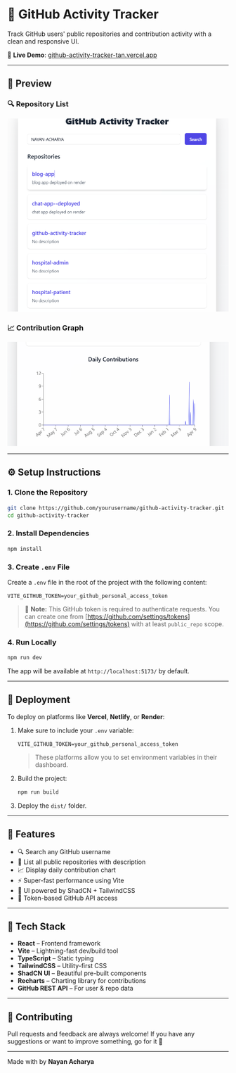 
# 📝 GitHub Activity Tracker

Track GitHub users' public repositories and contribution activity with a clean and responsive UI.

🔗 **Live Demo**: [github-activity-tracker-tan.vercel.app](https://github-activity-tracker-tan.vercel.app/)

---

## 📸 Preview

### 🔍 Repository List
![Repository Preview](./screenshots/repo-preview.png)

### 📈 Contribution Graph
![Contributions Chart](./screenshots/contribution-chart.png)



---

## ⚙️ Setup Instructions

### 1. Clone the Repository

```bash
git clone https://github.com/yourusername/github-activity-tracker.git
cd github-activity-tracker
```

### 2. Install Dependencies

```bash
npm install
```

### 3. Create `.env` File

Create a `.env` file in the root of the project with the following content:

```env
VITE_GITHUB_TOKEN=your_github_personal_access_token
```

> 🔐 **Note:** This GitHub token is required to authenticate requests. You can create one from [https://github.com/settings/tokens](https://github.com/settings/tokens) with at least `public_repo` scope.

### 4. Run Locally

```bash
npm run dev
```

The app will be available at `http://localhost:5173/` by default.

---

## 🚢 Deployment

To deploy on platforms like **Vercel**, **Netlify**, or **Render**:

1. Make sure to include your `.env` variable:
   ```env
   VITE_GITHUB_TOKEN=your_github_personal_access_token
   ```
   > These platforms allow you to set environment variables in their dashboard.

2. Build the project:

   ```bash
   npm run build
   ```

3. Deploy the `dist/` folder.

---

## 🚀 Features

- 🔍 Search any GitHub username
- 📂 List all public repositories with description
- 📈 Display daily contribution chart
- ⚡ Super-fast performance using Vite
- 🎨 UI powered by ShadCN + TailwindCSS
- 🔐 Token-based GitHub API access

---

## 🧰 Tech Stack

- **React** – Frontend framework  
- **Vite** – Lightning-fast dev/build tool  
- **TypeScript** – Static typing  
- **TailwindCSS** – Utility-first CSS  
- **ShadCN UI** – Beautiful pre-built components  
- **Recharts** – Charting library for contributions  
- **GitHub REST API** – For user & repo data  

---

## 🤝 Contributing

Pull requests and feedback are always welcome! If you have any suggestions or want to improve something, go for it 🚀

---


Made with by **Nayan Acharya**
